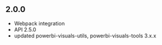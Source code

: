 ## 2.0.0
* Webpack integration
* API 2.5.0
* updated powerbi-visuals-utils, powerbi-visuals-tools 3.x.x